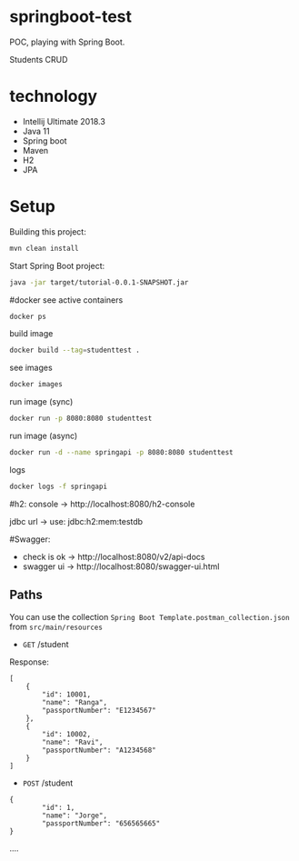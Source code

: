 # springboot-test
POC, playing with Spring Boot. 

Students CRUD

# technology
- Intellij Ultimate 2018.3
- Java 11
- Spring boot
- Maven
- H2
- JPA

# Setup

Building this project:
```bash
mvn clean install
```
Start Spring Boot project:
```bash
java -jar target/tutorial-0.0.1-SNAPSHOT.jar
```

#docker
see active containers
```bash
docker ps
```
build image
```bash
docker build --tag=studenttest .
```
see images
```bash
docker images
```
run image (sync)
```bash
docker run -p 8080:8080 studenttest
```
run image (async)
```bash
docker run -d --name springapi -p 8080:8080 studenttest
```
logs
```bash
docker logs -f springapi
```

#h2:
console -> http://localhost:8080/h2-console

jdbc url -> use: jdbc:h2:mem:testdb

#Swagger:
- check is ok -> http://localhost:8080/v2/api-docs
- swagger ui -> http://localhost:8080/swagger-ui.html

## Paths
You can use the collection `Spring Boot Template.postman_collection.json` from `src/main/resources`
- `GET` /student

Response:
```
[
    {
        "id": 10001,
        "name": "Ranga",
        "passportNumber": "E1234567"
    },
    {
        "id": 10002,
        "name": "Ravi",
        "passportNumber": "A1234568"
    }
]
```

- `POST` /student
```
{
        "id": 1,
        "name": "Jorge",
        "passportNumber": "656565665"
}
```


....
